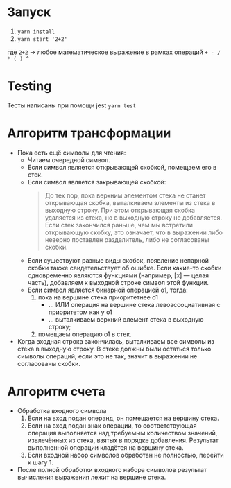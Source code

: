 # Запуск

1. `yarn install`
2. `yarn start '2+2'`

где `2+2` -> любое математическое выражение в рамках операций `+ - / * ( ) ^`

# Testing

Тесты написаны при помощи jest
`yarn test`

# Алгоритм трансформации

-   Пока есть ещё символы для чтения:
    -   Читаем очередной символ.
    -   Если символ является открывающей скобкой, помещаем его в стек.
    -   Если символ является закрывающей скобкой:
        > До тех пор, пока верхним элементом стека не станет открывающая скобка, выталкиваем элементы из стека в выходную строку. При этом открывающая скобка удаляется из стека, но в выходную строку не добавляется. Если стек закончился раньше, чем мы встретили открывающую скобку, это означает, что в выражении либо неверно поставлен разделитель, либо не согласованы скобки.
    -   Если существуют разные виды скобок, появление непарной скобки также свидетельствует об ошибке. Если какие-то скобки одновременно являются функциями (например, [x] — целая часть), добавляем к выходной строке символ этой функции.
    -   Если символ является бинарной операцией о1, тогда:
        1. пока на вершине стека приоритетнее o1
            - … ИЛИ операция на вершине стека левоассоциативная с приоритетом как у o1
            - … выталкиваем верхний элемент стека в выходную строку;
        2. помещаем операцию o1 в стек.
-   Когда входная строка закончилась, выталкиваем все символы из стека в выходную строку. В стеке должны были остаться только символы операций; если это не так, значит в выражении не согласованы скобки.

# Алгоритм счета

-   Обработка входного символа
    1.  Если на вход подан операнд, он помещается на вершину стека.
    2.  Если на вход подан знак операции, то соответствующая операция выполняется над требуемым количеством значений, извлечённых из стека, взятых в порядке добавления. Результат выполненной операции кладётся на вершину стека.
    3.  Если входной набор символов обработан не полностью, перейти к шагу 1.
-   После полной обработки входного набора символов результат вычисления выражения лежит на вершине стека.
